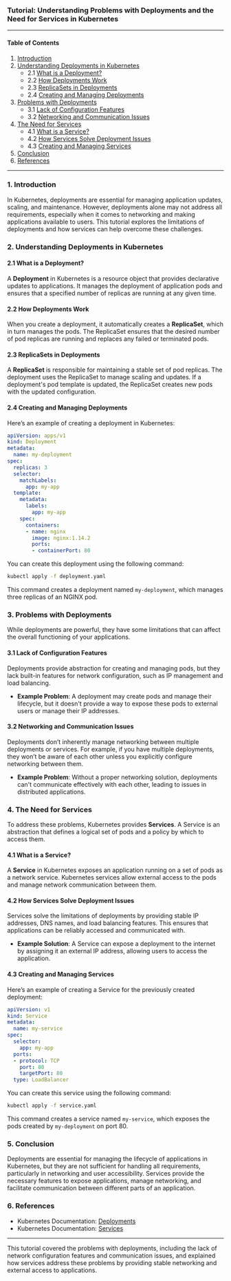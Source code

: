 ### Tutorial: Understanding Problems with Deployments and the Need for Services in Kubernetes

---

#### **Table of Contents**

1. [Introduction](#introduction)
2. [Understanding Deployments in Kubernetes](#understanding-deployments-in-kubernetes)
   - 2.1 [What is a Deployment?](#what-is-a-deployment)
   - 2.2 [How Deployments Work](#how-deployments-work)
   - 2.3 [ReplicaSets in Deployments](#replicasets-in-deployments)
   - 2.4 [Creating and Managing Deployments](#creating-and-managing-deployments)
3. [Problems with Deployments](#problems-with-deployments)
   - 3.1 [Lack of Configuration Features](#lack-of-configuration-features)
   - 3.2 [Networking and Communication Issues](#networking-and-communication-issues)
4. [The Need for Services](#the-need-for-services)
   - 4.1 [What is a Service?](#what-is-a-service)
   - 4.2 [How Services Solve Deployment Issues](#how-services-solve-deployment-issues)
   - 4.3 [Creating and Managing Services](#creating-and-managing-services)
5. [Conclusion](#conclusion)
6. [References](#references)

---

### 1. Introduction

In Kubernetes, deployments are essential for managing application updates, scaling, and maintenance. However, deployments alone may not address all requirements, especially when it comes to networking and making applications available to users. This tutorial explores the limitations of deployments and how services can help overcome these challenges.

### 2. Understanding Deployments in Kubernetes

#### 2.1 What is a Deployment?

A **Deployment** in Kubernetes is a resource object that provides declarative updates to applications. It manages the deployment of application pods and ensures that a specified number of replicas are running at any given time.

#### 2.2 How Deployments Work

When you create a deployment, it automatically creates a **ReplicaSet**, which in turn manages the pods. The ReplicaSet ensures that the desired number of pod replicas are running and replaces any failed or terminated pods.

#### 2.3 ReplicaSets in Deployments

A **ReplicaSet** is responsible for maintaining a stable set of pod replicas. The deployment uses the ReplicaSet to manage scaling and updates. If a deployment's pod template is updated, the ReplicaSet creates new pods with the updated configuration.

#### 2.4 Creating and Managing Deployments

Here’s an example of creating a deployment in Kubernetes:

```yaml
apiVersion: apps/v1
kind: Deployment
metadata:
  name: my-deployment
spec:
  replicas: 3
  selector:
    matchLabels:
      app: my-app
  template:
    metadata:
      labels:
        app: my-app
    spec:
      containers:
      - name: nginx
        image: nginx:1.14.2
        ports:
        - containerPort: 80
```

You can create this deployment using the following command:

```bash
kubectl apply -f deployment.yaml
```

This command creates a deployment named `my-deployment`, which manages three replicas of an NGINX pod.

### 3. Problems with Deployments

While deployments are powerful, they have some limitations that can affect the overall functioning of your applications.

#### 3.1 Lack of Configuration Features

Deployments provide abstraction for creating and managing pods, but they lack built-in features for network configuration, such as IP management and load balancing.

- **Example Problem**: A deployment may create pods and manage their lifecycle, but it doesn't provide a way to expose these pods to external users or manage their IP addresses.

#### 3.2 Networking and Communication Issues

Deployments don’t inherently manage networking between multiple deployments or services. For example, if you have multiple deployments, they won’t be aware of each other unless you explicitly configure networking between them.

- **Example Problem**: Without a proper networking solution, deployments can't communicate effectively with each other, leading to issues in distributed applications.

### 4. The Need for Services

To address these problems, Kubernetes provides **Services**. A Service is an abstraction that defines a logical set of pods and a policy by which to access them.

#### 4.1 What is a Service?

A **Service** in Kubernetes exposes an application running on a set of pods as a network service. Kubernetes services allow external access to the pods and manage network communication between them.

#### 4.2 How Services Solve Deployment Issues

Services solve the limitations of deployments by providing stable IP addresses, DNS names, and load balancing features. This ensures that applications can be reliably accessed and communicated with.

- **Example Solution**: A Service can expose a deployment to the internet by assigning it an external IP address, allowing users to access the application.

#### 4.3 Creating and Managing Services

Here’s an example of creating a Service for the previously created deployment:

```yaml
apiVersion: v1
kind: Service
metadata:
  name: my-service
spec:
  selector:
    app: my-app
  ports:
  - protocol: TCP
    port: 80
    targetPort: 80
  type: LoadBalancer
```

You can create this service using the following command:

```bash
kubectl apply -f service.yaml
```

This command creates a service named `my-service`, which exposes the pods created by `my-deployment` on port 80.

### 5. Conclusion

Deployments are essential for managing the lifecycle of applications in Kubernetes, but they are not sufficient for handling all requirements, particularly in networking and user accessibility. Services provide the necessary features to expose applications, manage networking, and facilitate communication between different parts of an application.

### 6. References

- Kubernetes Documentation: [Deployments](https://kubernetes.io/docs/concepts/workloads/controllers/deployment/)
- Kubernetes Documentation: [Services](https://kubernetes.io/docs/concepts/services-networking/service/)

---

This tutorial covered the problems with deployments, including the lack of network configuration features and communication issues, and explained how services address these problems by providing stable networking and external access to applications.
